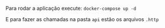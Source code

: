 Para rodar a aplicação execute: `docker-compose up -d`

E para fazer as chamadas na pasta `api` estão os arquivos `.http`